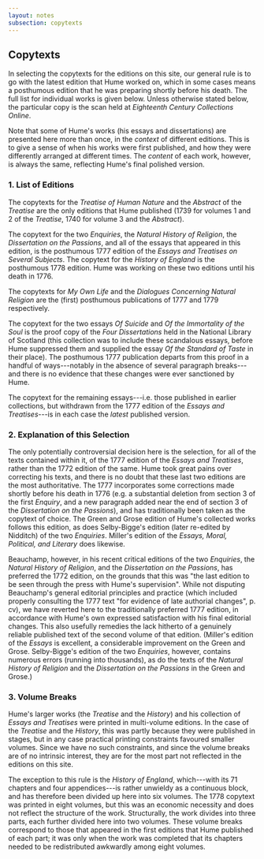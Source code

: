 ```yaml
---
layout: notes
subsection: copytexts
---
```

## Copytexts

In selecting the copytexts for the editions on this site, our general rule is to go with the latest edition that Hume worked on, which in some cases means a posthumous edition that he was preparing shortly before his death. The full list for individual works is given below. Unless otherwise stated below, the particular copy is the scan held at *Eighteenth Century Collections Online*.

Note that some of Hume's works (his essays and dissertations) are presented here more than once, in the *context* of different editions. This is to give a sense of when his works were first published, and how they were differently arranged at different times. The *content* of each work, however, is always the same, reflecting Hume's final polished version.

### 1. List of Editions

The copytexts for the *Treatise of Human Nature* and the *Abstract* of the *Treatise* are the only editions that Hume published (1739 for volumes 1 and 2 of the *Treatise*, 1740 for volume 3 and the *Abstract*).

The copytext for the two *Enquiries*, the *Natural History of Religion*, the *Dissertation on the Passions*, and all of the essays that appeared in this edition, is the posthumous 1777 edition of the *Essays and Treatises on Several Subjects*. The copytext for the *History of England* is the posthumous 1778 edition. Hume was working on these two editions until his death in 1776.

The copytexts for *My Own Life* and the *Dialogues Concerning Natural Religion* are the (first) posthumous publications of 1777 and 1779 respectively.

The copytext for the two essays *Of Suicide* and *Of the Immortality of the Soul* is the proof copy of the *Four Dissertations* held in the National Library of Scotland (this collection was to include these scandalous essays, before Hume suppressed them and supplied the essay *Of the Standard of Taste* in their place). The posthumous 1777 publication departs from this proof in a handful of ways---notably in the absence of several paragraph breaks---and there is no evidence that these changes were ever sanctioned by Hume.

The copytext for the remaining essays---i.e. those published in earlier collections, but withdrawn from the 1777 edition of the *Essays and Treatises*---is in each case the _latest_ published version.

### 2. Explanation of this Selection

The only potentially controversial decision here is the selection, for all of the texts contained within it, of the 1777 edition of the *Essays and Treatises*, rather than the 1772 edition of the same. Hume took great pains over correcting his texts, and there is no doubt that these last two editions are the most authoritative. The 1777 incorporates some corrections made shortly before his death in 1776 (e.g. a substantial deletion from section 3 of the first *Enquiry*, and a new paragraph added near the end of section 3 of the *Dissertation on the Passions*), and has traditionally been taken as the copytext of choice. The Green and Grose edition of Hume's collected works follows this edition, as does Selby-Bigge's edition (later re-edited by Nidditch) of the two *Enquiries*. Miller's edition of the *Essays, Moral, Political, and Literary* does likewise.

Beauchamp, however, in his recent critical editions of the two *Enquiries*, the *Natural History of Religion*, and the *Dissertation on the Passions*, has preferred the 1772 edition, on the grounds that this was "the last edition to be seen through the press with Hume's supervision". While not disputing Beauchamp's general editorial principles and practice (which included properly consulting the 1777 text "for evidence of late authorial changes", p. cv), we have reverted here to the traditionally preferred 1777 edition, in accordance with Hume's own expressed satisfaction with his final editorial changes. This also usefully remedies the lack hitherto of a genuinely reliable published text of the second volume of that edition. (Miller's edition of the *Essays* is excellent, a considerable improvement on the Green and Grose. Selby-Bigge's edition of the two *Enquiries*, however, contains numerous errors (running into thousands), as do the texts of the *Natural History of Religion* and the *Dissertation on the Passions* in the Green and Grose.)

### 3. Volume Breaks

Hume's larger works (the *Treatise* and the *History*) and his collection of *Essays and Treatises* were printed in multi-volume editions. In the case of the *Treatise* and the *History*, this was partly because they were published in stages, but in any case practical printing constraints favoured smaller volumes. Since we have no such constraints, and since the volume breaks are of no intrinsic interest, they are for the most part not reflected in the editions on this site.

The exception to this rule is the *History of England*, which---with its 71 chapters and four appendices---is rather unwieldy as a continuous block, and has therefore been divided up here into six volumes. The 1778 copytext was printed in eight volumes, but this was an economic necessity and does not reflect the structure of the work. Structurally, the work divides into three parts, each further divided here into two volumes. These volume breaks correspond to those that appeared in the first editions that Hume published of each part; it was only when the work was completed that its chapters needed to be redistributed awkwardly among eight volumes.
